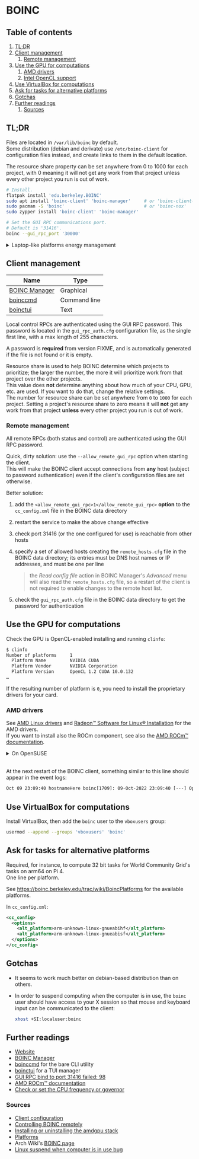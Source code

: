 # BOINC

## Table of contents <!-- omit in toc -->

1. [TL;DR](#tldr)
1. [Client management](#client-management)
   1. [Remote management](#remote-management)
1. [Use the GPU for computations](#use-the-gpu-for-computations)
   1. [AMD drivers](#amd-drivers)
   1. [Intel OpenCL support](#intel-opencl-support)
1. [Use VirtualBox for computations](#use-virtualbox-for-computations)
1. [Ask for tasks for alternative platforms](#ask-for-tasks-for-alternative-platforms)
1. [Gotchas](#gotchas)
1. [Further readings](#further-readings)
   1. [Sources](#sources)

## TL;DR

Files are located in `/var/lib/boinc` by default.<br/>
Some distribution (debian and derivate) use `/etc/boinc-client` for configuration files instead, and create links to them in the default location.

The resource share property can be set anywhere from 0 to 1000 for each project, with 0 meaning it will not get any work from that project unless every other project you run is out of work.

```sh
# Install.
flatpak install 'edu.berkeley.BOINC'
sudo apt install 'boinc-client' 'boinc-manager'     # or 'boinc-client-nvidia-cuda' or similar for more features support
sudo pacman -S 'boinc'                              # or 'boinc-nox'
sudo zypper install 'boinc-client' 'boinc-manager'

# Set the GUI RPC communications port.
# Default is '31416'.
boinc --gui_rpc_port '30000'
```

<details>
  <summary>Laptop-like platforms energy management</summary>

```sh
# Do not boost the CPU frequency for niced loads.
# The governor must support it - check if the file exists.
echo 1 | sudo tee '/sys/devices/system/cpu/cpufreq/ondemand/ignore_nice_load'

# Disable (1) or enable (0) turbo boost for Intel CPUs.
echo 1 | sudo tee '/sys/devices/system/cpu/intel_pstate/no_turbo'

# Suspend computing when the computer is in use by giving the `boinc` user
# access to the X session (so that mouse and keyboard input can be communicated
# to the client).
xhost +SI:localuser:boinc
```

</details>

## Client management

| Name            | Type         |
| --------------- | ------------ |
| [BOINC Manager] | Graphical    |
| [boinccmd]      | Command line |
| [boinctui]      | Text         |

Local control RPCs are authenticated using the GUI RPC password. This password is located in the `gui_rpc_auth.cfg` configuration file, as the single first line, with a max length of 255 characters.

A password is **required** from version FIXME, and is automatically generated if the file is not found or it is empty.

Resource share is used to help BOINC determine which projects to prioritize; the larger the number, the more it will prioritize work from that project over the other projects.<br/>
This value does **not** determine anything about how much of your CPU, GPU, etc. are used. If you want to do that, change the relative settings.<br/>
The number for resource share can be set anywhere from `0` to `1000` for each project. Setting a project's resource share to zero means it will **not** get any work from that project **unless** every other project you run is out of work.

### Remote management

All remote RPCs (both status and control) are authenticated using the GUI RPC password.

Quick, dirty solution: use the `--allow_remote_gui_rpc` option when starting the client.<br/>
This will make the BOINC client accept connections from **any** host (subject to password authentication) even if the client's configuration files are set otherwise.

Better solution:

1. add the `<allow_remote_gui_rpc>1</allow_remote_gui_rpc>` **option** to the `cc_config.xml` file in the BOINC data directory
1. restart the service to make the above change effective
1. check port 31416 (or the one configured for use) is reachable from other hosts
1. specify a set of allowed hosts creating the `remote_hosts.cfg` file in the BOINC data directory; its entries must be DNS host names or IP addresses, and must be one per line

   > the _Read config file_ action in BOINC Manager's _Advanced_ menu will also read the `remote_hosts.cfg` file, so a restart of the client is not required to enable changes to the remote host list.

1. check the `gui_rpc_auth.cfg` file in the BOINC data directory to get the password for authentication

## Use the GPU for computations

Check the GPU is OpenCL-enabled installing and running `clinfo`:

```sh
$ clinfo
Number of platforms     1
  Platform Name         NVIDIA CUDA
  Platform Vendor       NVIDIA Corporation
  Platform Version      OpenCL 1.2 CUDA 10.0.132
…
```

If the resulting number of platform is `0`, you need to install the proprietary drivers for your card.

### AMD drivers

See [AMD Linux drivers] and [Radeon™ Software for Linux® Installation] for the AMD drivers.<br/>
If you want to install also the ROCm component, see also the [AMD ROCm™ documentation].

<details><summary>On OpenSUSE</summary>

Install the `amdgpu-install` package from [AMD's Linux drivers][amd linux drivers] page, then execute it.

```sh
# Previous versions of the package (like the one in the official documentation
# at the time of writing) made DKMS fail.
sudo zypper install 'https://repo.radeon.com/amdgpu-install/22.20.3/sle/15.4/amdgpu-install-22.20.50203-1.noarch.rpm'
sudo amdgpu-install --usecase=workstation --opencl=rocr
```

The BOINC user also needs to be added to the `video` group to be able to use these drivers correctly.

```sh
gpasswd -a 'boinc' 'video'
usermod --append --groups 'video' 'boinc'
```

### Intel OpenCL support

```sh
sudo apt install 'intel-opencl-icd' 'ocl-icd-libopencl1'
sudo pacman -Sy 'intel-compute-runtime' 'ocl-icd'
sudo zypper install 'intel-opencl' 'ocl-icd-devel'
```

</details><br/>

At the next restart of the BOINC client, something similar to this line should appear in the event logs:

```txt
Oct 09 23:09:40 hostnameHere boinc[1709]: 09-Oct-2022 23:09:40 [---] OpenCL: AMD/ATI GPU 0: gfx90c:xnack- (driver version 3452.0 (HSA1.1,LC), device ve>
```

## Use VirtualBox for computations

Install VirtualBox, then add the `boinc` user to the `vboxusers` group:

```sh
usermod --append --groups 'vboxusers' 'boinc'
```

## Ask for tasks for alternative platforms

Required, for instance, to compute 32 bit tasks for World Community Grid's tasks on arm64 on Pi 4.<br/>
One line per platform.

See <https://boinc.berkeley.edu/trac/wiki/BoincPlatforms> for the available platforms.

In `cc_config.xml`:

```xml
<cc_config>
  <options>
    <alt_platform>arm-unknown-linux-gnueabihf</alt_platform>
    <alt_platform>arm-unknown-linux-gnueabisf</alt_platform>
  </options>
</cc_config>
```

## Gotchas

- It seems to work much better on debian-based distribution than on others.
- In order to suspend computing when the computer is in use, the `boinc` user should have access to your X session so that mouse and keyboard input can be communicated to the client:

  ```sh
  xhost +SI:localuser:boinc
  ```

## Further readings

- [Website]
- [BOINC Manager]
- [boinccmd] for the bare CLI utility
- [boinctui] for a TUI manager
- [GUI RPC bind to port 31416 failed: 98]
- [AMD ROCm™ documentation]
- [Check or set the CPU frequency or governor]

### Sources

- [Client configuration]
- [Controlling BOINC remotely]
- [Installing or uninstalling the amdgpu stack]
- [Platforms]
- Arch Wiki's [BOINC page][boinc on arch wiki]
- [Linux suspend when computer is in use bug]

<!--
  References
  -->

<!-- Knowledge base -->
[boinccmd]: boinccmd.md
[check or set the cpu frequency or governor]: check%20or%20set%20the%20CPU%20frequency%20or%20governor.md

<!-- Upstream -->
[amd linux drivers]: https://www.amd.com/en/support/linux-drivers
[amd rocm™ documentation]: https://rocm.docs.amd.com/en/latest/
[boinc manager]: https://boinc.berkeley.edu/wiki/BOINC_Manager
[client configuration]: https://boinc.berkeley.edu/wiki/Client_configuration
[controlling boinc remotely]: https://boinc.berkeley.edu/wiki/Controlling_BOINC_remotely
[installing or uninstalling the amdgpu stack]: https://amdgpu-install.readthedocs.io/en/latest/install-installing.html
[platforms]: https://boinc.berkeley.edu/trac/wiki/BoincPlatforms
[radeon™ software for linux® installation]: https://amdgpu-install.readthedocs.io/en/latest/
[website]: https://boinc.berkeley.edu/

<!-- Others -->
[boinc on arch wiki]: https://wiki.archlinux.org/title/BOINC
[boinctui]: https://www.mankier.com/package/boinc-tui
[gui rpc bind to port 31416 failed: 98]: https://boinc.mundayweb.com/wiki/index.php?title=GUI_RPC_bind_to_port_31416_failed:_98
[linux suspend when computer is in use bug]: https://boinc.berkeley.edu/dev/forum_thread.php?id=14019&postid=101146#101146
